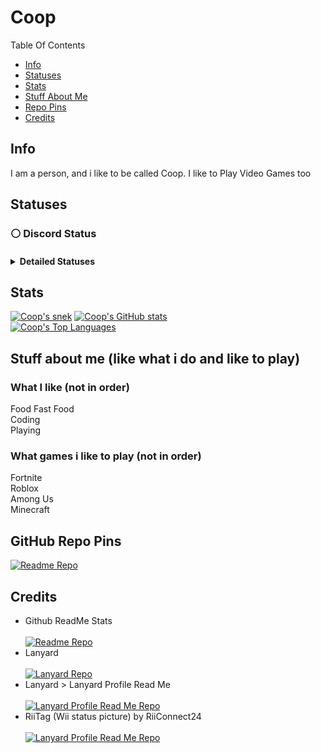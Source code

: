 # Coop
Table Of Contents
<ul>
<li><a href="#Info">Info</a></li>
<li><a href="#Statuses">Statuses</a></li>
<li><a href="#Stats">Stats</a></li>
<li><a href="#Stuff-about-me-like-what-i-do-and-like-to-play">Stuff About Me</a></li>
<li><a href="#Github-Repo-Pins">Repo Pins</a></li>
<li><a href="#Credits">Credits</a></li>
</ul>

## Info

I am a person, and i like to be called Coop.
I like to Play Video Games too
## Statuses
### ⚪ Discord Status
#### <details><summary>Detailed Statuses</summary><p>[![Discord Status](https://lanyard.cnrad.dev/api/594864203102158859?hideDiscrim=true&idleMessage=Coop%20Is%20not%20doing%20anything%20rn)](https://discord.com/users/594864203102158859)<br>[![Wii (RiiTag) status](https://tag.rc24.xyz/594864203102158859/tag.png)](https://tag.rc24.xyz/594864203102158859)</p></details>

## Stats
[![Coop's snek](https://raw.githubusercontent.com/CoopPlayzz/CoopPlayzz/snekOutput/github-contribution-grid-snake.svg)](#)
[![Coop's GitHub stats](https://github-readme-stats.vercel.app/api?username=CoopPlayzz&bg_color=50,a13900,ff6612&title_color=fff&custom_title=My%20GitHub%20Stats&text_color=fff&hide_border=true#gh-dark-mode-only)](#)
<br>
[![Coop's Top Languages](https://github-readme-stats.vercel.app/api/top-langs/?username=CoopPlayzz&bg_color=50,a13900,ff6612&title_color=fff&text_color=fff&hide_border=true&icon_color=fff#gh-dark-mode-only)](#)


## Stuff about me (like what i do and like to play)

### What I like (not in order)
Food
Fast Food<br>
Coding<br>
Playing<br>
### What games i like to play (not in order)
Fortnite<br>
Roblox<br>
Among Us<br>
Minecraft<br>

## GitHub Repo Pins
[![Readme Repo](https://github-readme-stats.vercel.app/api/pin/?username=CoopOS&title_color=FF0000&bg_color=80,fff,FF0000,FF0000,fff&repo=CoopOS&icon_color=FF0000&text_color=fff)](https://github.com/CoopOS/CoopOS)

## Credits
- Github ReadMe Stats<br><br>[![Readme Repo](https://github-readme-stats.vercel.app/api/pin/?username=anuraghazra&title_color=fff&bg_color=50,a13900,ff6612&repo=github-readme-stats&icon_color=fff&text_color=fff)](https://github.com/anuraghazra/github-readme-stats)
- Lanyard <br><br>[![Lanyard Repo](https://github-readme-stats.vercel.app/api/pin/?username=phineas&title_color=fff&bg_color=50,a13900,ff6612&repo=lanyard&icon_color=fff&text_color=fff)](https://github.com/Phineas/lanyard)
- Lanyard > Lanyard Profile Read Me <br><br>[![Lanyard Profile Read Me Repo](https://github-readme-stats.vercel.app/api/pin/?username=cnrad&title_color=fff&bg_color=50,a13900,ff6612&repo=lanyard-profile-readme&icon_color=fff&text_color=fff)](https://github.com/cnrad/lanyard-profile-readme)
- RiiTag (Wii status picture) by RiiConnect24<br><br>[![Lanyard Profile Read Me Repo](https://github-readme-stats.vercel.app/api/pin/?username=RiiConnect24&title_color=fff&bg_color=50,a13900,ff6612&repo=RiiTag&icon_color=fff&text_color=fff)](https://github.com/RiiConnect24/RiiTag)
